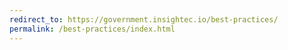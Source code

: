 ```yaml
---
redirect_to: https://government.insightec.io/best-practices/
permalink: /best-practices/index.html
---
```


